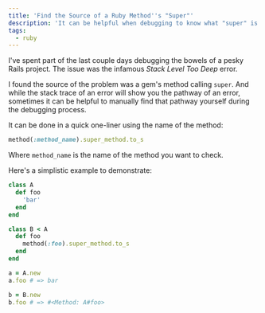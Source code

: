 ```yaml
---
title: 'Find the Source of a Ruby Method''s "Super"'
description: 'It can be helpful when debugging to know what "super" is actually calling.'
tags:
  - ruby
---
```


I've spent part of the last couple days debugging the bowels of a pesky Rails project. The issue was the infamous _Stack Level Too Deep_ error.

I found the source of the problem was a gem's method calling `super`. And while the stack trace of an error will show you the pathway of an error, sometimes it can be helpful to manually find that pathway yourself during the debugging process.

It can be done in a quick one-liner using the name of the method:

```ruby
method(:method_name).super_method.to_s
```

Where `method_name` is the name of the method you want to check.

Here's a simplistic example to demonstrate:

```ruby
class A
  def foo
    'bar'
  end
end

class B < A
  def foo
    method(:foo).super_method.to_s
  end
end

a = A.new
a.foo # => bar

b = B.new
b.foo # => #<Method: A#foo>
```
